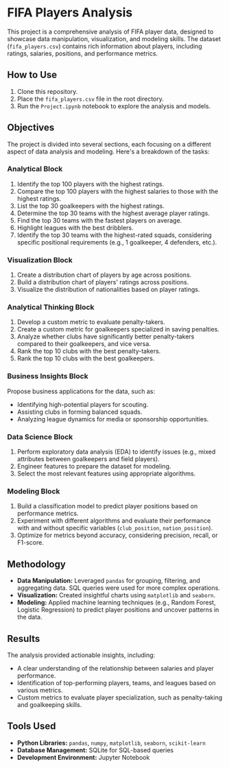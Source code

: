 # FIFA Players Analysis

This project is a comprehensive analysis of FIFA player data, designed to showcase data manipulation, visualization, and modeling skills. The dataset (`fifa_players.csv`) contains rich information about players, including ratings, salaries, positions, and performance metrics.

## How to Use
1. Clone this repository.
2. Place the `fifa_players.csv` file in the root directory.
3. Run the `Project.ipynb` notebook to explore the analysis and models.

## Objectives
The project is divided into several sections, each focusing on a different aspect of data analysis and modeling. Here's a breakdown of the tasks:

### Analytical Block
1. Identify the top 100 players with the highest ratings.
2. Compare the top 100 players with the highest salaries to those with the highest ratings.
3. List the top 30 goalkeepers with the highest ratings.
4. Determine the top 30 teams with the highest average player ratings.
5. Find the top 30 teams with the fastest players on average.
6. Highlight leagues with the best dribblers.
7. Identify the top 30 teams with the highest-rated squads, considering specific positional requirements (e.g., 1 goalkeeper, 4 defenders, etc.).

### Visualization Block
1. Create a distribution chart of players by age across positions.
2. Build a distribution chart of players' ratings across positions.
3. Visualize the distribution of nationalities based on player ratings.

### Analytical Thinking Block
1. Develop a custom metric to evaluate penalty-takers.
2. Create a custom metric for goalkeepers specialized in saving penalties.
3. Analyze whether clubs have significantly better penalty-takers compared to their goalkeepers, and vice versa.
4. Rank the top 10 clubs with the best penalty-takers.
5. Rank the top 10 clubs with the best goalkeepers.

### Business Insights Block
Propose business applications for the data, such as:
- Identifying high-potential players for scouting.
- Assisting clubs in forming balanced squads.
- Analyzing league dynamics for media or sponsorship opportunities.

### Data Science Block
1. Perform exploratory data analysis (EDA) to identify issues (e.g., mixed attributes between goalkeepers and field players).
2. Engineer features to prepare the dataset for modeling.
3. Select the most relevant features using appropriate algorithms.

### Modeling Block
1. Build a classification model to predict player positions based on performance metrics.
2. Experiment with different algorithms and evaluate their performance with and without specific variables (`club_position`, `nation_position`).
3. Optimize for metrics beyond accuracy, considering precision, recall, or F1-score.

## Methodology
- **Data Manipulation:** Leveraged `pandas` for grouping, filtering, and aggregating data. SQL queries were used for more complex operations.
- **Visualization:** Created insightful charts using `matplotlib` and `seaborn`.
- **Modeling:** Applied machine learning techniques (e.g., Random Forest, Logistic Regression) to predict player positions and uncover patterns in the data.

## Results
The analysis provided actionable insights, including:
- A clear understanding of the relationship between salaries and player performance.
- Identification of top-performing players, teams, and leagues based on various metrics.
- Custom metrics to evaluate player specialization, such as penalty-taking and goalkeeping skills.

## Tools Used
- **Python Libraries:** `pandas`, `numpy`, `matplotlib`, `seaborn`, `scikit-learn`
- **Database Management:** SQLite for SQL-based queries
- **Development Environment:** Jupyter Notebook
